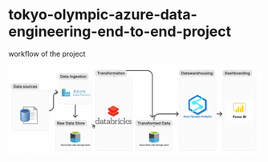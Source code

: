# tokyo-olympic-azure-data-engineering-end-to-end-project

workflow of the project

![alt text](https://raw.githubusercontent.com/Alpha-Leporis/tokyo-olympic-azure-data-engineering-end-to-end-project/main/data-flow/data%20engineering%20project%20diagram.webp)
